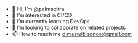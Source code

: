 - 👋 Hi, I’m @palmacitra
- 👀 I’m interested in CI/CD
- 🌱 I’m currently learning DevOps
- 💞️ I’m looking to collaborate on related projects
- 📫 How to reach me dimaswibisonoa@gmail.com

<!---
palmacitra/palmacitra is a ✨ special ✨ repository because its `README.md` (this file) appears on your GitHub profile.
You can click the Preview link to take a look at your changes.
--->
